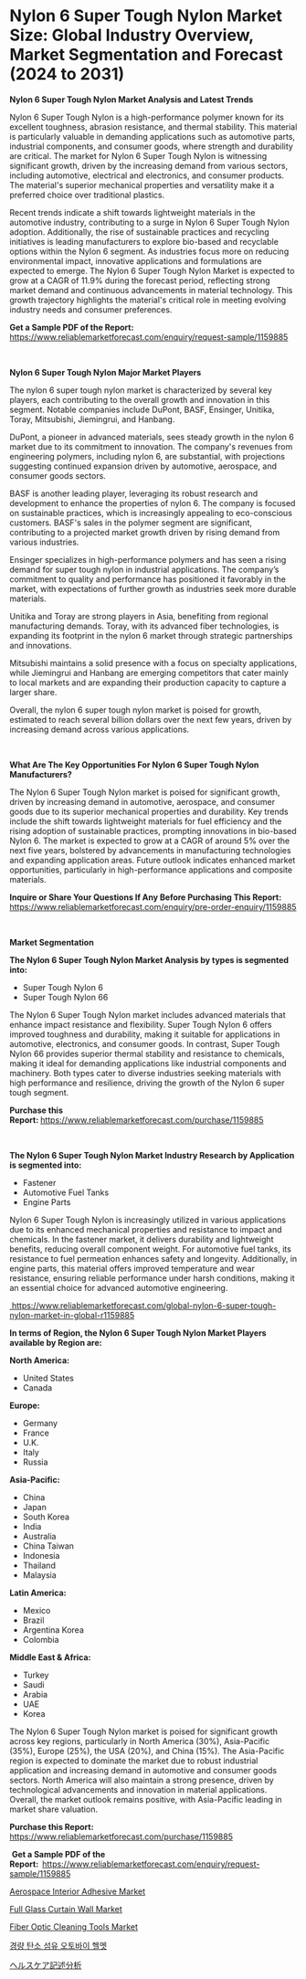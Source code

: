 <p><h1>Nylon 6 Super Tough Nylon Market Size: Global Industry Overview, Market Segmentation and Forecast (2024 to 2031)</h1></p><p><strong>Nylon 6 Super Tough Nylon Market Analysis and Latest Trends</strong></p>
<p><p>Nylon 6 Super Tough Nylon is a high-performance polymer known for its excellent toughness, abrasion resistance, and thermal stability. This material is particularly valuable in demanding applications such as automotive parts, industrial components, and consumer goods, where strength and durability are critical. The market for Nylon 6 Super Tough Nylon is witnessing significant growth, driven by the increasing demand from various sectors, including automotive, electrical and electronics, and consumer products. The material's superior mechanical properties and versatility make it a preferred choice over traditional plastics.</p><p>Recent trends indicate a shift towards lightweight materials in the automotive industry, contributing to a surge in Nylon 6 Super Tough Nylon adoption. Additionally, the rise of sustainable practices and recycling initiatives is leading manufacturers to explore bio-based and recyclable options within the Nylon 6 segment. As industries focus more on reducing environmental impact, innovative applications and formulations are expected to emerge. The Nylon 6 Super Tough Nylon Market is expected to grow at a CAGR of 11.9% during the forecast period, reflecting strong market demand and continuous advancements in material technology. This growth trajectory highlights the material's critical role in meeting evolving industry needs and consumer preferences.</p></p>
<p><strong>Get a Sample PDF of the Report:&nbsp;</strong> <a href="https://www.reliablemarketforecast.com/enquiry/request-sample/1159885">https://www.reliablemarketforecast.com/enquiry/request-sample/1159885</a></p>
<p>&nbsp;</p>
<p><strong>Nylon 6 Super Tough Nylon Major Market Players</strong></p>
<p><p>The nylon 6 super tough nylon market is characterized by several key players, each contributing to the overall growth and innovation in this segment. Notable companies include DuPont, BASF, Ensinger, Unitika, Toray, Mitsubishi, Jiemingrui, and Hanbang.</p><p>DuPont, a pioneer in advanced materials, sees steady growth in the nylon 6 market due to its commitment to innovation. The company's revenues from engineering polymers, including nylon 6, are substantial, with projections suggesting continued expansion driven by automotive, aerospace, and consumer goods sectors.</p><p>BASF is another leading player, leveraging its robust research and development to enhance the properties of nylon 6. The company is focused on sustainable practices, which is increasingly appealing to eco-conscious customers. BASF's sales in the polymer segment are significant, contributing to a projected market growth driven by rising demand from various industries.</p><p>Ensinger specializes in high-performance polymers and has seen a rising demand for super tough nylon in industrial applications. The company’s commitment to quality and performance has positioned it favorably in the market, with expectations of further growth as industries seek more durable materials.</p><p>Unitika and Toray are strong players in Asia, benefiting from regional manufacturing demands. Toray, with its advanced fiber technologies, is expanding its footprint in the nylon 6 market through strategic partnerships and innovations.</p><p>Mitsubishi maintains a solid presence with a focus on specialty applications, while Jiemingrui and Hanbang are emerging competitors that cater mainly to local markets and are expanding their production capacity to capture a larger share.</p><p>Overall, the nylon 6 super tough nylon market is poised for growth, estimated to reach several billion dollars over the next few years, driven by increasing demand across various applications.</p></p>
<p>&nbsp;</p>
<p><strong>What Are The Key Opportunities For Nylon 6 Super Tough Nylon Manufacturers?</strong></p>
<p><p>The Nylon 6 Super Tough Nylon market is poised for significant growth, driven by increasing demand in automotive, aerospace, and consumer goods due to its superior mechanical properties and durability. Key trends include the shift towards lightweight materials for fuel efficiency and the rising adoption of sustainable practices, prompting innovations in bio-based Nylon 6. The market is expected to grow at a CAGR of around 5% over the next five years, bolstered by advancements in manufacturing technologies and expanding application areas. Future outlook indicates enhanced market opportunities, particularly in high-performance applications and composite materials.</p></p>
<p><strong>Inquire or Share Your Questions If Any Before Purchasing This Report:</strong> <a href="https://www.reliablemarketforecast.com/enquiry/pre-order-enquiry/1159885">https://www.reliablemarketforecast.com/enquiry/pre-order-enquiry/1159885</a></p>
<p>&nbsp;</p>
<p><strong>Market Segmentation</strong></p>
<p><strong>The Nylon 6 Super Tough Nylon Market Analysis by types is segmented into:</strong></p>
<p><ul><li>Super Tough Nylon 6</li><li>Super Tough Nylon 66</li></ul></p>
<p><p>The Nylon 6 Super Tough Nylon market includes advanced materials that enhance impact resistance and flexibility. Super Tough Nylon 6 offers improved toughness and durability, making it suitable for applications in automotive, electronics, and consumer goods. In contrast, Super Tough Nylon 66 provides superior thermal stability and resistance to chemicals, making it ideal for demanding applications like industrial components and machinery. Both types cater to diverse industries seeking materials with high performance and resilience, driving the growth of the Nylon 6 super tough segment.</p></p>
<p><strong>Purchase this Report:&nbsp;</strong><a href="https://www.reliablemarketforecast.com/purchase/1159885">https://www.reliablemarketforecast.com/purchase/1159885</a></p>
<p>&nbsp;</p>
<p><strong>The Nylon 6 Super Tough Nylon Market Industry Research by Application is segmented into:</strong></p>
<p><ul><li>Fastener</li><li>Automotive Fuel Tanks</li><li>Engine Parts</li></ul></p>
<p><p>Nylon 6 Super Tough Nylon is increasingly utilized in various applications due to its enhanced mechanical properties and resistance to impact and chemicals. In the fastener market, it delivers durability and lightweight benefits, reducing overall component weight. For automotive fuel tanks, its resistance to fuel permeation enhances safety and longevity. Additionally, in engine parts, this material offers improved temperature and wear resistance, ensuring reliable performance under harsh conditions, making it an essential choice for advanced automotive engineering.</p></p>
<p><a href="https://www.reliablemarketforecast.com/global-nylon-6-super-tough-nylon-market-in-global-r1159885">&nbsp;https://www.reliablemarketforecast.com/global-nylon-6-super-tough-nylon-market-in-global-r1159885</a></p>
<p><strong>In terms of Region, the Nylon 6 Super Tough Nylon Market Players available by Region are:</strong></p>
<p>
    <p> <strong> North America: </strong>
        <ul>
            <li>United States</li>
            <li>Canada</li>
        </ul>
        </p> 
    <p> <strong> Europe: </strong>
        <ul>
            <li>Germany</li>
            <li>France</li>
            <li>U.K.</li>
            <li>Italy</li>
            <li>Russia</li>
        </ul>
        </p> 
    <p> <strong> Asia-Pacific: </strong>
        <ul>
            <li>China</li>
            <li>Japan</li>
            <li>South Korea</li>
            <li>India</li>
            <li>Australia</li>
            <li>China Taiwan</li>
            <li>Indonesia</li>
            <li>Thailand</li>
            <li>Malaysia</li>
        </ul>
        </p> 
    <p> <strong> Latin America: </strong>
        <ul>
            <li>Mexico</li>
            <li>Brazil</li>
            <li>Argentina Korea</li>
            <li>Colombia</li>
        </ul>
        </p> 
    <p> <strong> Middle East & Africa: </strong>
        <ul>
            <li>Turkey</li>
            <li>Saudi</li>
            <li>Arabia</li>
            <li>UAE</li>
            <li>Korea</li>
        </ul>
    </p>
    </p>
<p><p>The Nylon 6 Super Tough Nylon market is poised for significant growth across key regions, particularly in North America (30%), Asia-Pacific (35%), Europe (25%), the USA (20%), and China (15%). The Asia-Pacific region is expected to dominate the market due to robust industrial application and increasing demand in automotive and consumer goods sectors. North America will also maintain a strong presence, driven by technological advancements and innovation in material applications. Overall, the market outlook remains positive, with Asia-Pacific leading in market share valuation.</p></p>
<p><strong>Purchase this Report: </strong><a href="https://www.reliablemarketforecast.com/purchase/1159885">https://www.reliablemarketforecast.com/purchase/1159885</a></p>
<p>&nbsp;<strong>Get a Sample PDF of the Report:&nbsp;&nbsp;</strong><a href="https://www.reliablemarketforecast.com/enquiry/request-sample/1159885">https://www.reliablemarketforecast.com/enquiry/request-sample/1159885</a></p>
<p><strong></strong></p>
<p><p><a href="https://github.com/RoccoManning/Market-Research-Report-List-7/blob/main/aerospace-interior-adhesive-market.md">Aerospace Interior Adhesive Market</a></p><p><a href="https://issuu.com/reportprime-2/docs/full-glass-curtain-wall-market-size_c11d2d173c5c3e">Full Glass Curtain Wall Market</a></p><p><a href="https://www.linkedin.com/pulse/fiber-optic-cleaning-tools-market-share-new-trends-analysis-its-aurzf?trackingId=f70Dm5EaQbOXub3SkBbPIQ%3D%3D">Fiber Optic Cleaning Tools Market</a></p><p><a href="https://medium.com/@iansanftyord09878/%EC%84%B8%EA%B3%84-lightweight-carbon-fiber-motorcycle-helmets-market-%EC%9D%80-2024%EC%97%90%EC%84%9C-2031%EB%A1%9C-%EC%97%B0%ED%8F%89%EA%B7%A0-%EC%A6%9D%EA%B0%80%EC%9C%A8%EC%9D%84-%EB%B3%B4%EC%9D%BC-%EA%B2%83%EC%9C%BC%EB%A1%9C-%EC%98%88%EC%83%81%EB%90%A9%EB%8B%88%EB%8B%A4-59e02ff41caa">경량 탄소 섬유 오토바이 헬멧</a></p><p><a href="https://medium.com/@joangardner2/%E3%83%98%E3%83%AB%E3%82%B9%E3%82%B1%E3%82%A2%E8%A8%98%E8%BF%B0%E5%88%86%E6%9E%90%E5%B8%82%E5%A0%B4%E3%81%AE%E6%A6%82%E8%A6%81-2024%E5%B9%B4%E3%81%8B%E3%82%892031%E5%B9%B4%E3%81%BE%E3%81%A7%E3%81%AE%E3%82%B0%E3%83%AD%E3%83%BC%E3%83%90%E3%83%AB%E5%B8%82%E5%A0%B4%E5%8B%95%E5%90%91%E3%81%A8%E5%B0%86%E6%9D%A5%E3%81%AE%E5%B1%95%E6%9C%9B-94aff4929ab5">ヘルスケア記述分析</a></p></p>